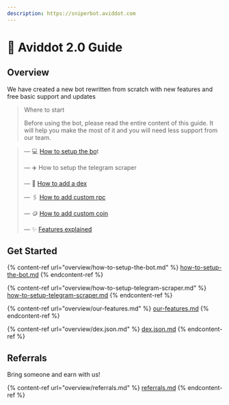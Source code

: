 ```yaml
---
description: https://sniperbot.aviddot.com
---
```


# 📕 Aviddot 2.0 Guide

## Overview

We have created a new bot rewritten from scratch with new features and free basic support and updates

> Where to start
>
> Before using the bot, please read the entire content of this guide. It will help you make the most of it and you will need less support from our team.

> — :computer: [How to setup the bo](overview/how-to-setup-the-bot.md)t
>
> — :airplane: How to setup the telegram scraper
>
> — :pancakes: [How to add a dex](overview/dex.json.md#dex)
>
> — :paperclips: [How to add custom rpc](overview/dex.json.md#rpc)
>
> — :coin: [How to add custom coin](overview/dex.json.md#coin)
>
> — :sparkles: [Features explained](overview/our-features.md)

## Get Started

{% content-ref url="overview/how-to-setup-the-bot.md" %}
[how-to-setup-the-bot.md](overview/how-to-setup-the-bot.md)
{% endcontent-ref %}

{% content-ref url="overview/how-to-setup-telegram-scraper.md" %}
[how-to-setup-telegram-scraper.md](overview/how-to-setup-telegram-scraper.md)
{% endcontent-ref %}

{% content-ref url="overview/our-features.md" %}
[our-features.md](overview/our-features.md)
{% endcontent-ref %}

{% content-ref url="overview/dex.json.md" %}
[dex.json.md](overview/dex.json.md)
{% endcontent-ref %}

## Referrals

Bring someone and earn with us!

{% content-ref url="overview/referrals.md" %}
[referrals.md](overview/referrals.md)
{% endcontent-ref %}
